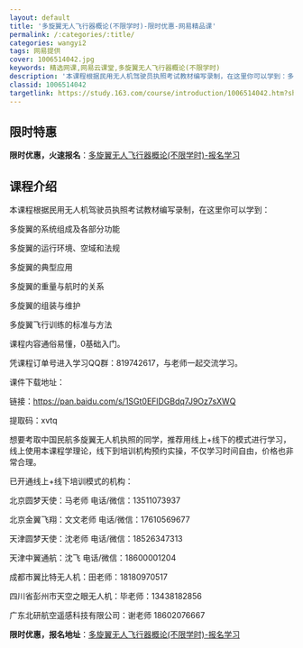 ```yaml
---
layout: default
title: '多旋翼无人飞行器概论(不限学时)-限时优惠-网易精品课'
permalink: /:categories/:title/
categories: wangyi2
tags: 网易提供
cover: 1006514042.jpg
keywords: 精选网课,网易云课堂,多旋翼无人飞行器概论(不限学时)
description: '本课程根据民用无人机驾驶员执照考试教材编写录制，在这里你可以学到：多旋翼的系统组成及各部分功能多旋翼的运行环境、空域和法'
classid: 1006514042
targetlink: https://study.163.com/course/introduction/1006514042.htm?share=1&shareId=1025206652&utm_campaign=share&utm_medium=iphoneShare&utm_source=&utm_u=1025206652
---
```


## 限时特惠

**限时优惠，火速报名**：[多旋翼无人飞行器概论(不限学时)-报名学习](https://study.163.com/course/introduction/1006514042.htm?share=1&shareId=1025206652&utm_campaign=share&utm_medium=iphoneShare&utm_source=&utm_u=1025206652)

## 课程介绍

本课程根据民用无人机驾驶员执照考试教材编写录制，在这里你可以学到：



多旋翼的系统组成及各部分功能

多旋翼的运行环境、空域和法规

多旋翼的典型应用

多旋翼的重量与航时的关系

多旋翼的组装与维护

多旋翼飞行训练的标准与方法



课程内容通俗易懂，0基础入门。

凭课程订单号进入学习QQ群：819742617，与老师一起交流学习。



课件下载地址：

链接：https://pan.baidu.com/s/1SGt0EFlDGBdq7J9Oz7sXWQ 

提取码：xvtq



想要考取中国民航多旋翼无人机执照的同学，推荐用线上+线下的模式进行学习，线上使用本课程学理论，线下到培训机构预约实操，不仅学习时间自由，价格也非常合理。

已开通线上+线下培训模式的机构：

北京圆梦天使：马老师 电话/微信：13511073937

北京金翼飞翔：文文老师 电话/微信：17610569677

天津圆梦天使：沈老师 电话/微信：18526347313

天津中翼通航：沈飞 电话/微信：18600001204

成都市翼比特无人机：田老师：18180970517

四川省彭州市天空之眼无人机：毕老师：13438182856

广东北研航空遥感科技有限公司：谢老师  18602076667

**限时优惠，报名地址**：[多旋翼无人飞行器概论(不限学时)-报名学习](https://study.163.com/course/introduction/1006514042.htm?share=1&shareId=1025206652&utm_campaign=share&utm_medium=iphoneShare&utm_source=&utm_u=1025206652)

